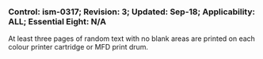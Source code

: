 ### Control: ism-0317; Revision: 3; Updated: Sep-18; Applicability: ALL; Essential Eight: N/A
<p>At least three pages of random text with no blank areas are printed on each colour printer cartridge or MFD print drum.</p>